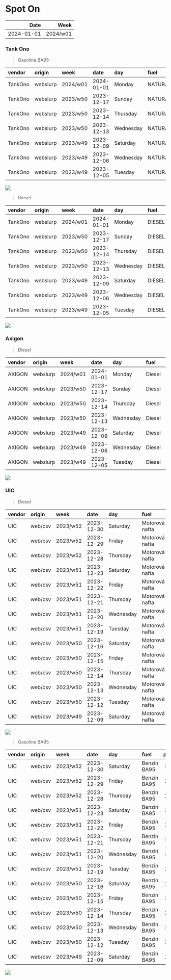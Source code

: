 Spot On
================

|       Date |     Week |
|-----------:|---------:|
| 2024-01-01 | 2024/w01 |

### Tank Ono

> Gasoline BA95

| vendor  | origin   | week     | date       | day       | fuel      | price | PriceVAT |
|:--------|:---------|:---------|:-----------|:----------|:----------|------:|---------:|
| TankOno | webslurp | 2024/w01 | 2024-01-01 | Monday    | NATURAL95 | 28.02 |     33.9 |
| TankOno | webslurp | 2023/w50 | 2023-12-17 | Sunday    | NATURAL95 | 28.02 |     33.9 |
| TankOno | webslurp | 2023/w50 | 2023-12-14 | Thursday  | NATURAL95 | 28.02 |     33.9 |
| TankOno | webslurp | 2023/w50 | 2023-12-13 | Wednesday | NATURAL95 | 28.84 |     34.9 |
| TankOno | webslurp | 2023/w49 | 2023-12-09 | Saturday  | NATURAL95 | 28.84 |     34.9 |
| TankOno | webslurp | 2023/w49 | 2023-12-06 | Wednesday | NATURAL95 | 28.84 |     34.9 |
| TankOno | webslurp | 2023/w49 | 2023-12-05 | Tuesday   | NATURAL95 | 28.84 |     34.9 |

<img src="SpotOn_files/figure-gfm/tono-ba95-1.png" style="display: block; margin: auto auto auto 0;" />

> Diesel

| vendor  | origin   | week     | date       | day       | fuel   | price | PriceVAT |
|:--------|:---------|:---------|:-----------|:----------|:-------|------:|---------:|
| TankOno | webslurp | 2024/w01 | 2024-01-01 | Monday    | DIESEL | 28.51 |     34.5 |
| TankOno | webslurp | 2023/w50 | 2023-12-17 | Sunday    | DIESEL | 28.51 |     34.5 |
| TankOno | webslurp | 2023/w50 | 2023-12-14 | Thursday  | DIESEL | 28.51 |     34.5 |
| TankOno | webslurp | 2023/w50 | 2023-12-13 | Wednesday | DIESEL | 28.84 |     34.9 |
| TankOno | webslurp | 2023/w49 | 2023-12-09 | Saturday  | DIESEL | 28.84 |     34.9 |
| TankOno | webslurp | 2023/w49 | 2023-12-06 | Wednesday | DIESEL | 29.67 |     35.9 |
| TankOno | webslurp | 2023/w49 | 2023-12-05 | Tuesday   | DIESEL | 29.67 |     35.9 |

<img src="SpotOn_files/figure-gfm/tono-diesel-1.png" style="display: block; margin: auto auto auto 0;" />

### Axigon

> Diesel

| vendor | origin   | week     | date       | day       | fuel   | price | PriceVAT |
|:-------|:---------|:---------|:-----------|:----------|:-------|------:|---------:|
| AXIGON | webslurp | 2024/w01 | 2024-01-01 | Monday    | Diesel |  29.7 |     36.0 |
| AXIGON | webslurp | 2023/w50 | 2023-12-17 | Sunday    | Diesel |  29.7 |     36.0 |
| AXIGON | webslurp | 2023/w50 | 2023-12-14 | Thursday  | Diesel |  29.7 |     36.0 |
| AXIGON | webslurp | 2023/w50 | 2023-12-13 | Wednesday | Diesel |  29.7 |     36.0 |
| AXIGON | webslurp | 2023/w49 | 2023-12-09 | Saturday  | Diesel |  30.3 |     36.7 |
| AXIGON | webslurp | 2023/w49 | 2023-12-06 | Wednesday | Diesel |  30.3 |     36.7 |
| AXIGON | webslurp | 2023/w49 | 2023-12-05 | Tuesday   | Diesel |  30.3 |     36.7 |

<img src="SpotOn_files/figure-gfm/axigon-diesel-1.png" style="display: block; margin: auto auto auto 0;" />

### UIC

> Diesel

| vendor | origin  | week     | date       | day       | fuel           | price | priceVAT |
|:-------|:--------|:---------|:-----------|:----------|:---------------|------:|---------:|
| UIC    | web/csv | 2023/w52 | 2023-12-30 | Saturday  | Motorová nafta |  27.6 |     33.4 |
| UIC    | web/csv | 2023/w52 | 2023-12-29 | Friday    | Motorová nafta |  28.0 |     33.9 |
| UIC    | web/csv | 2023/w52 | 2023-12-28 | Thursday  | Motorová nafta |  28.1 |     34.0 |
| UIC    | web/csv | 2023/w51 | 2023-12-23 | Saturday  | Motorová nafta |  28.4 |     34.4 |
| UIC    | web/csv | 2023/w51 | 2023-12-22 | Friday    | Motorová nafta |  28.6 |     34.6 |
| UIC    | web/csv | 2023/w51 | 2023-12-21 | Thursday  | Motorová nafta |  28.5 |     34.5 |
| UIC    | web/csv | 2023/w51 | 2023-12-20 | Wednesday | Motorová nafta |  28.3 |     34.2 |
| UIC    | web/csv | 2023/w51 | 2023-12-19 | Tuesday   | Motorová nafta |  28.1 |     34.0 |
| UIC    | web/csv | 2023/w50 | 2023-12-16 | Saturday  | Motorová nafta |  27.9 |     33.8 |
| UIC    | web/csv | 2023/w50 | 2023-12-15 | Friday    | Motorová nafta |  27.9 |     33.8 |
| UIC    | web/csv | 2023/w50 | 2023-12-14 | Thursday  | Motorová nafta |  27.9 |     33.8 |
| UIC    | web/csv | 2023/w50 | 2023-12-13 | Wednesday | Motorová nafta |  28.2 |     34.1 |
| UIC    | web/csv | 2023/w50 | 2023-12-12 | Tuesday   | Motorová nafta |  28.4 |     34.4 |
| UIC    | web/csv | 2023/w49 | 2023-12-09 | Saturday  | Motorová nafta |  28.4 |     34.4 |

<img src="SpotOn_files/figure-gfm/uic-diesel-1.png" style="display: block; margin: auto auto auto 0;" />

> Gasoline BA95

| vendor | origin  | week     | date       | day       | fuel        | price | priceVAT |
|:-------|:--------|:---------|:-----------|:----------|:------------|------:|---------:|
| UIC    | web/csv | 2023/w52 | 2023-12-30 | Saturday  | Benzin BA95 |  28.4 |     34.4 |
| UIC    | web/csv | 2023/w52 | 2023-12-29 | Friday    | Benzin BA95 |  28.5 |     34.5 |
| UIC    | web/csv | 2023/w52 | 2023-12-28 | Thursday  | Benzin BA95 |  28.4 |     34.4 |
| UIC    | web/csv | 2023/w51 | 2023-12-23 | Saturday  | Benzin BA95 |  28.2 |     34.1 |
| UIC    | web/csv | 2023/w51 | 2023-12-22 | Friday    | Benzin BA95 |  28.0 |     33.9 |
| UIC    | web/csv | 2023/w51 | 2023-12-21 | Thursday  | Benzin BA95 |  27.9 |     33.8 |
| UIC    | web/csv | 2023/w51 | 2023-12-20 | Wednesday | Benzin BA95 |  27.7 |     33.5 |
| UIC    | web/csv | 2023/w51 | 2023-12-19 | Tuesday   | Benzin BA95 |  27.7 |     33.5 |
| UIC    | web/csv | 2023/w50 | 2023-12-16 | Saturday  | Benzin BA95 |  27.6 |     33.4 |
| UIC    | web/csv | 2023/w50 | 2023-12-15 | Friday    | Benzin BA95 |  27.5 |     33.3 |
| UIC    | web/csv | 2023/w50 | 2023-12-14 | Thursday  | Benzin BA95 |  27.4 |     33.2 |
| UIC    | web/csv | 2023/w50 | 2023-12-13 | Wednesday | Benzin BA95 |  27.2 |     32.9 |
| UIC    | web/csv | 2023/w50 | 2023-12-12 | Tuesday   | Benzin BA95 |  27.6 |     33.4 |
| UIC    | web/csv | 2023/w49 | 2023-12-09 | Saturday  | Benzin BA95 |  27.6 |     33.4 |

<img src="SpotOn_files/figure-gfm/uic-ba95-1.png" style="display: block; margin: auto auto auto 0;" />
